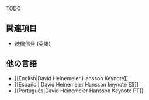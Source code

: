 TODO

## 関連項目

* [映像信号 (英語)](http://www.confreaks.com/videos/854-railsconf2012-keynote-progress)

## 他の言語

* [[English|David Heinemeier Hansson Keynote]]
* [[Español| David Heinemeier Hansson keynote ES]]
* [[Português|David Heinemeier Hansson Keynote PT]]